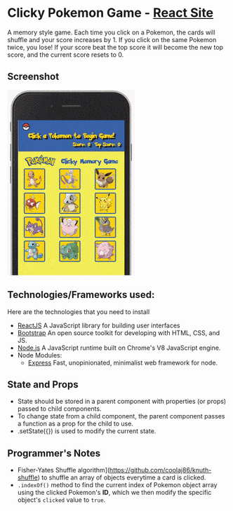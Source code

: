 # Clicky Pokemon Game - [React Site](http://oc-clicky-game.herokuapp.com/)
A memory style game. Each time you click on a Pokemon, the cards will shuffle and your score increases by 1. If you click on the same Pokemon twice, you lose! If your score beat the top score it will become the new top score, and the current score resets to 0.

## Screenshot
![Clicky Game](./clicky-game-react.gif)

## Technologies/Frameworks used:
Here are the technologies that you need to install 
* [ReactJS](https://reactjs.org/) A JavaScript library for building user interfaces
* [Bootstrap](https://getbootstrap.com/) An open source toolkit for developing with HTML, CSS, and JS. 
* [Node.js](https://nodejs.org/en/) A JavaScript runtime built on Chrome's V8 JavaScript engine.
* Node Modules:
    * [Express](https://www.npmjs.com/package/express) Fast, unopinionated, minimalist web framework for node.

## State and Props
* State should be stored in a parent component with properties (or props) passed to child components.
* To change state from a child component, the parent component passes a function as a prop for the child to use.
* .setState({}) is used to modify the current state.

## Programmer's Notes
* Fisher-Yates Shuffle algorithm](https://github.com/coolaj86/knuth-shuffle) to shuffle an array of objects everytime a card is clicked.
* `.indexOf()` method to find the current index of Pokemon object array using the clicked Pokemon's **ID**, which we then modify the specific object's `clicked` value to `true`.

